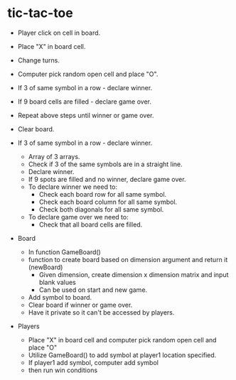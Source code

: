 # tic-tac-toe

- Player click on cell in board.
- Place "X" in board cell.
- Change turns.
- Computer pick random open cell and place "O".
- If 3 of same symbol in a row - declare winner. 
- If 9 board cells are filled - declare game over.
- Repeat above steps until winner or game over.
- Clear board.

- If 3 of same symbol in a row - declare winner.
  - Array of 3 arrays.
  - Check if 3 of the same symbols are in a straight line.
  - Declare winner.
  - If 9 spots are filled and no winner, declare game over.
  - To declare winner we need to:
    - Check each board row for all same symbol.
    - Check each board column for all same symbol.
    - Check both diagonals for all same symbol.
  - To declare game over we need to:
    - Check that all board cells are filled.

- Board
  - In function GameBoard()
  - function to create board based on dimension argument and return it (newBoard)
    - Given dimension, create dimension x dimension matrix and input blank values
    - Can be used on start and new game.
  - Add symbol to board.
  - Clear board if winner or game over.
  - Have it private so it can't be accessed by players.

- Players
  - Place "X" in board cell and computer pick random open cell and place "O"
  - Utilize GameBoard() to add symbol at player1 location specified.
  - If player1 add symbol, computer add symbol
  - then run win conditions
